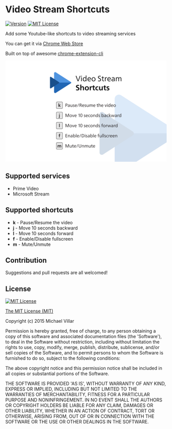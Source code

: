 # Video Stream Shortcuts

[![Version](https://img.shields.io/badge/Version-2.0-blue.svg?style=for-the-badge)](https://chrome.google.com/webstore/detail/video-stream-shortcuts/jkclfjpmbcenbmmheenahiglgkefekim)
[![MIT License](https://img.shields.io/github/license/mkobayashime/video-stream-shortcuts.svg?style=for-the-badge)](https://github.com/mkobayashime/video-stream-shortcuts/blob/master/LICENSE)

Add some Youtube-like shortcuts to video streaming services

You can get it via [Chrome Web Store](https://chrome.google.com/webstore/detail/video-stream-shortcuts/jkclfjpmbcenbmmheenahiglgkefekim)

Built on top of awesome [chrome-extension-cli](https://github.com/dutiyesh/chrome-extension-cli)

![thumbnail](./thumbnails/1.png)

## Supported services

- Prime Video
- Microsoft Stream

## Supported shortcuts

- **k** - Pause/Resume the video
- **j** - Move 10 seconds backward
- **l** - Move 10 seconds forward
- **f** - Enable/Disable fullscreen
- **m** - Mute/Unmute

## Contribution

Suggestions and pull requests are all welcomed!

## License

[![MIT License](https://img.shields.io/github/license/mkobayashime/video-stream-shortcuts.svg?style=for-the-badge)](https://github.com/mkobayashime/video-stream-shortcuts/blob/master/LICENSE)

[The MIT License (MIT)](https://opensource.org/licenses/mit-license.php)

Copyright (c) 2015 Michael Villar

Permission is hereby granted, free of charge, to any person obtaining a copy of this software and associated documentation files (the 'Software'), to deal in the Software without restriction, including without limitation the rights to use, copy, modify, merge, publish, distribute, sublicense, and/or sell copies of the Software, and to permit persons to whom the Software is furnished to do so, subject to the following conditions:

The above copyright notice and this permission notice shall be included in all copies or substantial portions of the Software.

THE SOFTWARE IS PROVIDED 'AS IS', WITHOUT WARRANTY OF ANY KIND, EXPRESS OR IMPLIED, INCLUDING BUT NOT LIMITED TO THE WARRANTIES OF MERCHANTABILITY, FITNESS FOR A PARTICULAR PURPOSE AND NONINFRINGEMENT. IN NO EVENT SHALL THE AUTHORS OR COPYRIGHT HOLDERS BE LIABLE FOR ANY CLAIM, DAMAGES OR OTHER LIABILITY, WHETHER IN AN ACTION OF CONTRACT, TORT OR OTHERWISE, ARISING FROM, OUT OF OR IN CONNECTION WITH THE SOFTWARE OR THE USE OR OTHER DEALINGS IN THE SOFTWARE.